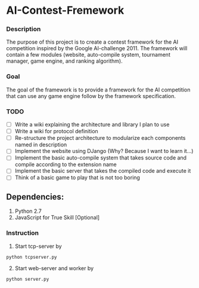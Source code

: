 AI-Contest-Fremework
====================

### Description
The purpose of this project is to create a contest framework for the AI competition inspired by the Google AI-challenge 2011. The framework will contain a few modules (website, auto-compile system, tournament manager, game engine, and ranking algorithm).

### Goal
The goal of the framework is to provide a framework for the AI competition that can use any game engine follow by the framework specification.

### TODO

- [ ] Write a wiki explaining the architecture and library I plan to use  
- [ ] Write a wiki for protocol definition  
- [ ] Re-structure the project architecture to modularize each components named in description  
- [ ] Implement the website using DJango (Why? Because I want to learn it...)  
- [ ] Implement the basic auto-compile system that takes source code and compile according to the extension name  
- [ ] Implement the basic server that takes the compiled code and execute it  
- [ ] Think of a basic game to play that is not too boring  

## Dependencies:
1. Python 2.7
2. JavaScript for True Skill [Optional]

### Instruction

1. Start tcp-server by
```
python tcpserver.py
```
2. Start web-server and worker by
```
python server.py
```
